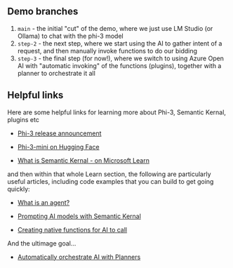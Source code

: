 ## Demo branches

1) `main` - the initial "cut" of the demo, where we just use LM Studio (or Ollama) to chat with the phi-3 model
2) `step-2` - the next step, where we start using the AI to gather intent of a request, and then manually invoke functions to do our bidding
3) `step-3` - the final step (for now!), where we switch to using Azure Open AI with "automatic invoking" of the functions (plugins), together with a planner to orchestrate it all

## Helpful links

Here are some helpful links for learning more about Phi-3, Semantic Kernal, plugins etc

- [Phi-3 release announcement](https://azure.microsoft.com/en-us/blog/introducing-phi-3-redefining-whats-possible-with-slms?wt.mc_id=MVP_383786)

- [Phi-3-mini on Hugging Face](https://huggingface.co/microsoft/Phi-3-mini-4k-instruct)

- [What is Semantic Kernal - on Microsoft Learn](https://learn.microsoft.com/en-us/semantic-kernel/overview/?tabs=Csharp&wt.mc_id=MVP_383786)

and then within that whole Learn section, the following are particularly useful articles, including code examples that you can build to get going quickly:

- [What is an agent?](https://learn.microsoft.com/en-us/semantic-kernel/agents/?source=recommendations?wt.mc_id=MVP_383786)

- [Prompting AI models with Semantic Kernal](https://learn.microsoft.com/en-us/semantic-kernel/prompts/your-first-prompt?tabs=Csharp&wt.mc_id=MVP_383786)

- [Creating native functions for AI to call](https://learn.microsoft.com/en-us/semantic-kernel/agents/plugins/using-the-kernelfunction-decorator?wt.mc_id=MVP_383786)

And the ultimage goal...

- [Automatically orchestrate AI with Planners](https://learn.microsoft.com/en-us/semantic-kernel/agents/planners/?wt.mc_id=MVP_383786)
